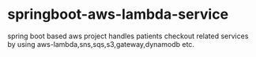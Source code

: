 # springboot-aws-lambda-service
spring boot based aws project handles patients checkout related services  by using aws-lambda,sns,sqs,s3,gateway,dynamodb etc.
